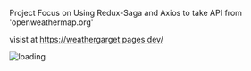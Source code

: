 Project Focus on Using Redux-Saga and Axios to take API from 'openweathermap.org'


visist at https://weathergarget.pages.dev/

![loading](https://user-images.githubusercontent.com/75282610/159090344-53d1814f-270a-47dd-87a9-f36f103804aa.gif)
